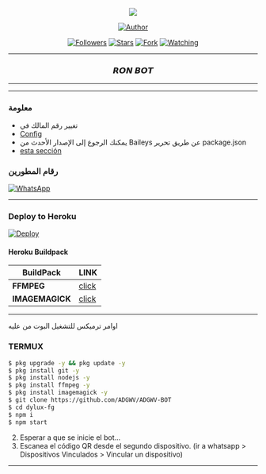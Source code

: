  
<p align="center"> 
<img src="https://komarev.com/ghpvc/?username=FG98F&color=brightgreen" />
<p/>
<p align="center">
<a href="https://whatsapp.com/channel/0029VafI273E50UdyEXau614"><img title="Author" src="https://img.shields.io/badge/قناة دينيه-black?style=for-the-badge&logo=whatsApp"></a>
<p/>
<p align="center">
<a href="https://github.com/ADGWV?tab=followers"><img title="Followers" src="https://img.shields.io/github/followers/ADGWV?label=Followers&style=social"></a>
<a href="https://github.com/ADGWV/ADGWV-BOT/stargazers/"><img title="Stars" src="https://img.shields.io/github/stars/ADGWV/ADGWV-BOT?&style=social"></a>
<a href="https://github.com/ADGWV/ADGWV-BOT/network/members"><img title="Fork" src="https://img.shields.io/github/forks/ADGWV/ADGWV-BIT?style=social"></a>
<a href="https://github.com/ADGWV/ADGWV-BOT/watchers"><img title="Watching" src="https://img.shields.io/github/watchers/ADGWV/ADGWV-BOT?label=Watching&style=social"></a>
</p>

-----

<h3 align="center">𝙍𝙊𝙉 𝘽𝙊𝙏</h3>

-----

***
### معلومة
- تغيير رقم المالك في
- [Config](https://github.com/ADGWV/ADGWV-BOT/blob/main/config.js#L6)
- يمكنك الرجوع إلى الإصدار الأحدث من Baileys عن طريق تحرير package.json
- [esta sección](https://github.com/ADGWV/ADGWV-BOT/blob/main/package.json#L42)

### رقام المطورين

[![WhatsApp](https://img.shields.io/badge/رقم_المطور_رون-25D366?style=for-the-badge&logo=whatsapp&logoColor=white)](https://wa.me/+201006130651) 

***

### Deploy to Heroku
[![Deploy](https://www.herokucdn.com/deploy/button.svg)](https://heroku.com/deploy?template=https://github.com/ADGWV/ADGWV-BOT)

#### Heroku Buildpack
| BuildPack | LINK |
|--------|--------|
| **FFMPEG** |[click](https://github.com/jonathanong/heroku-buildpack-ffmpeg-latest) |
| **IMAGEMAGICK** | [click](https://github.com/DuckyTeam/heroku-buildpack-imagemagick) |

-----------------------
اوامر ترميكس للتشغيل البوت من عليه
### TERMUX

```sh
$ pkg upgrade -y && pkg update -y
$ pkg install git -y
$ pkg install nodejs -y
$ pkg install ffmpeg -y
$ pkg install imagemagick -y
$ git clone https://github.com/ADGWV/ADGWV-BOT
$ cd dylux-fg
$ npm i 
$ npm start
```
2. Esperar a que se inicie el bot...
3. Escanea el código QR desde el segundo dispositivo. (ir a whatsapp > Dispositivos Vinculados > Vincular un dispositivo)
---------
